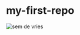 # my-first-repo
![sem de vries](https://images.ctfassets.net/h0r08og5wngf/2wTbtRVWZZUSYwY2naAKJP/f1238a666532c8b5023c462a07b2dd72/Jo.jpg?fit=thumb&w=1200&h=675&fm=jpgv)

